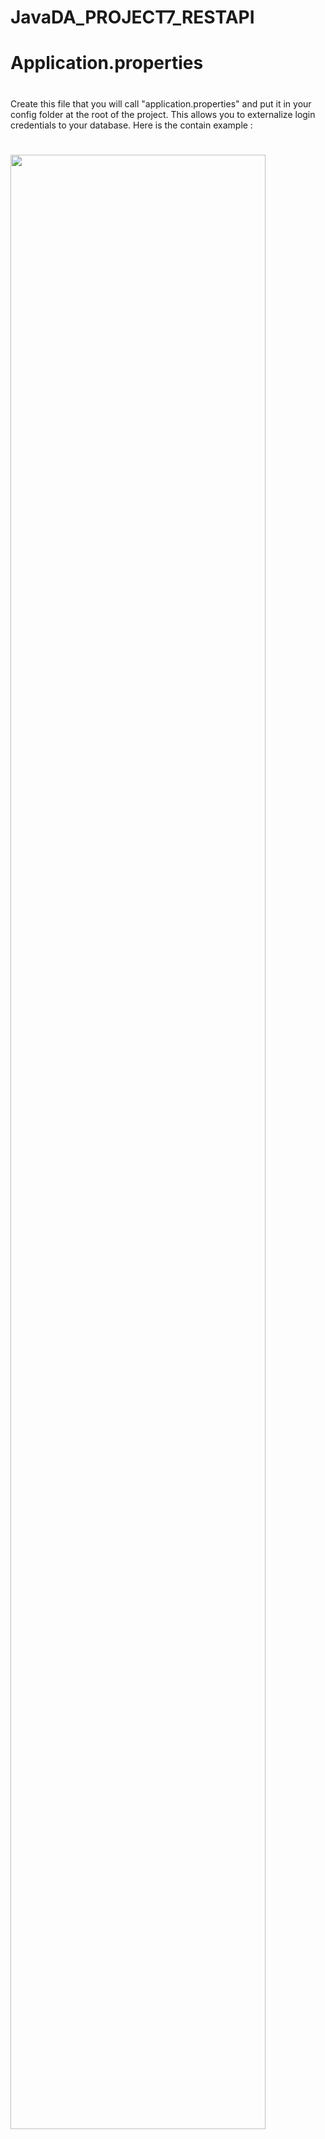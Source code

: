 # JavaDA_PROJECT7_RESTAPI
#
# Application.properties
#
Create this file that you will call "application.properties" and put it in your config folder at the root of the project.
This allows you to externalize login credentials to your database.
Here is the contain example :
#
<img src="https://user-images.githubusercontent.com/75072149/177131811-3b2a57cc-bab1-4801-9392-ef9749c7f1ae.png" width="90%"></img> 

